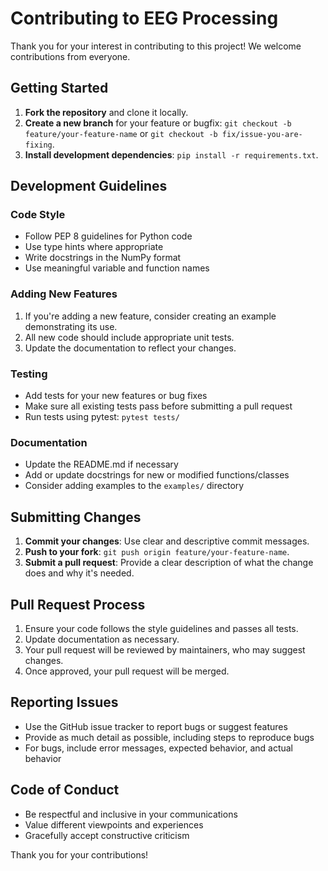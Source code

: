 # Contributing to EEG Processing

Thank you for your interest in contributing to this project! We welcome contributions from everyone.

## Getting Started

1. **Fork the repository** and clone it locally.
2. **Create a new branch** for your feature or bugfix: `git checkout -b feature/your-feature-name` or `git checkout -b fix/issue-you-are-fixing`.
3. **Install development dependencies**: `pip install -r requirements.txt`.

## Development Guidelines

### Code Style

- Follow PEP 8 guidelines for Python code
- Use type hints where appropriate
- Write docstrings in the NumPy format
- Use meaningful variable and function names

### Adding New Features

1. If you're adding a new feature, consider creating an example demonstrating its use.
2. All new code should include appropriate unit tests.
3. Update the documentation to reflect your changes.

### Testing

- Add tests for your new features or bug fixes
- Make sure all existing tests pass before submitting a pull request
- Run tests using pytest: `pytest tests/`

### Documentation

- Update the README.md if necessary
- Add or update docstrings for new or modified functions/classes
- Consider adding examples to the `examples/` directory

## Submitting Changes

1. **Commit your changes**: Use clear and descriptive commit messages.
2. **Push to your fork**: `git push origin feature/your-feature-name`.
3. **Submit a pull request**: Provide a clear description of what the change does and why it's needed.

## Pull Request Process

1. Ensure your code follows the style guidelines and passes all tests.
2. Update documentation as necessary.
3. Your pull request will be reviewed by maintainers, who may suggest changes.
4. Once approved, your pull request will be merged.

## Reporting Issues

- Use the GitHub issue tracker to report bugs or suggest features
- Provide as much detail as possible, including steps to reproduce bugs
- For bugs, include error messages, expected behavior, and actual behavior

## Code of Conduct

- Be respectful and inclusive in your communications
- Value different viewpoints and experiences
- Gracefully accept constructive criticism

Thank you for your contributions! 